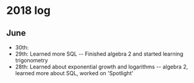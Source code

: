 # 2018 log

## June 

- 30th:
- 29th: Learned more SQL -- Finished algebra 2 and started learning trigonometry
- 28th: Learned about exponential growth and logarithms -- algebra 2, learned more about SQL, worked on 'Spotlight'
